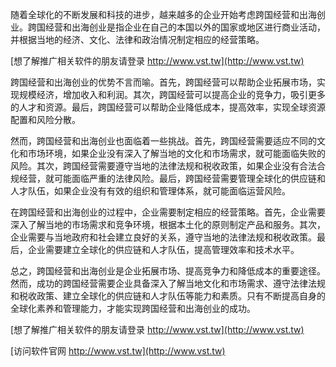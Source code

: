 随着全球化的不断发展和科技的进步，越来越多的企业开始考虑跨国经营和出海创业。跨国经营和出海创业是指企业在自己的本国以外的国家或地区进行商业活动，并根据当地的经济、文化、法律和政治情况制定相应的经营策略。

[想了解推广相关软件的朋友请登录 http://www.vst.tw](http://www.vst.tw)

跨国经营和出海创业的优势不言而喻。首先，跨国经营可以帮助企业拓展市场，实现规模经济，增加收入和利润。其次，跨国经营可以提高企业的竞争力，吸引更多的人才和资源。最后，跨国经营可以帮助企业降低成本，提高效率，实现全球资源配置和风险分散。

然而，跨国经营和出海创业也面临着一些挑战。首先，跨国经营需要适应不同的文化和市场环境，如果企业没有深入了解当地的文化和市场需求，就可能面临失败的风险。其次，跨国经营需要遵守当地的法律法规和税收政策，如果企业没有合法合规经营，就可能面临严重的法律风险。最后，跨国经营需要管理全球化的供应链和人才队伍，如果企业没有有效的组织和管理体系，就可能面临运营风险。

在跨国经营和出海创业的过程中，企业需要制定相应的经营策略。首先，企业需要深入了解当地的市场需求和竞争环境，根据本土化的原则制定产品和服务。其次，企业需要与当地政府和社会建立良好的关系，遵守当地的法律法规和税收政策。最后，企业需要建立全球化的供应链和人才队伍，提高管理效率和技术水平。

总之，跨国经营和出海创业是企业拓展市场、提高竞争力和降低成本的重要途径。然而，成功的跨国经营需要企业具备深入了解当地文化和市场需求、遵守法律法规和税收政策、建立全球化的供应链和人才队伍等能力和素质。只有不断提高自身的全球化素养和管理能力，才能实现跨国经营和出海创业的成功。

[想了解推广相关软件的朋友请登录 http://www.vst.tw](http://www.vst.tw)


[访问软件官网 http://www.vst.tw](http://www.vst.tw)
